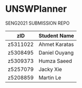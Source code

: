 # UNSWPlanner

SENG2021 SUBMISSION REPO

| zID      | Student Name  |
|----------|---------------|
| z5311022 | Ahmet Karatas |
| z5308495 | Daniel Ouyang |
| z5309373 | Humza Saeed   |
| z5257079 | Jacky Xie     |
| z5208859 | Martin Le     |
